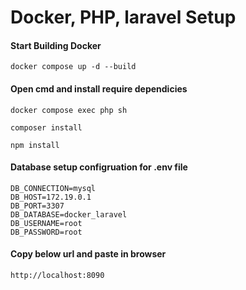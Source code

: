 # Docker, PHP, laravel Setup

#### Start Building Docker

```
docker compose up -d --build
```

#### Open cmd and install require dependicies

```
docker compose exec php sh
```
```
composer install
```
```
npm install
```

#### Database setup configruation for .env file

```
DB_CONNECTION=mysql
DB_HOST=172.19.0.1
DB_PORT=3307
DB_DATABASE=docker_laravel
DB_USERNAME=root
DB_PASSWORD=root
```
 
#### Copy below url and paste in browser

```
http://localhost:8090
```
